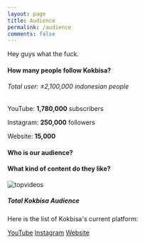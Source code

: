 ```yaml
---
layout: page
title: Audience
permalink: /audience
comments: false
---
```


<div class="row justify-content-between">
<div class="col-md-8 pr-5">

<p>Hey guys what the fuck.</p>

<h4>How many people follow Kokbisa?</h4>
<h6>Total user: ±2,100,000 indonesian people</h6>
<p><i class='fab fa-youtube'></i> YouTube: <b>1,780,000</b> subscribers</p>
<p><i class='fab fa-instagram'></i> Instagram: <b>250,000</b> followers</p>
<p><i class='fas fa-desktop'></i> Website: <b>15,000</b></p>



<h4>Who is our audience?</h4>


<h4>What kind of content do they like?</h4>
<p class="mb-5"><img class="shadow-lg" src="{{site.baseurl}}/assets/images/topvideos.png" alt="topvideos" /></p>



</div>



<div class="col-md-4">

<div class="sticky-top sticky-top-80">
<h5>Total Kokbisa Audience</h5>

<p>Here is the list of Kokbisa's current platform:

<a target="_blank" href="https://www.youtube.com/kokbisa" class="btn btn-danger">YouTube</a>
<a target="_blank" href="https://www.instagram.com/kokbisa" class="btn btn-warning">Instagram</a>
<a target="_blank" href="https://www.kokbisa.id" class="btn btn-primary">Website</a>
